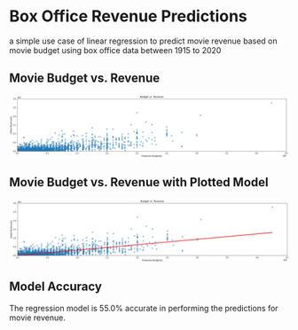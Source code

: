 # Box Office Revenue Predictions 
a simple use case of linear regression to predict movie revenue based on movie budget using box office data between 1915 to 2020

## Movie Budget vs. Revenue
![alt text](https://github.com/abdullahwaseem01/Box-Office-Revenue-Predictions/blob/master/assets/budget%20vs%20revenue.png)

## Movie Budget vs. Revenue with Plotted Model
![alt text](https://github.com/abdullahwaseem01/Box-Office-Revenue-Predictions/blob/master/assets/model%20plot.png)

## Model Accuracy 
The regression model is 55.0% accurate in performing the predictions for movie revenue.
